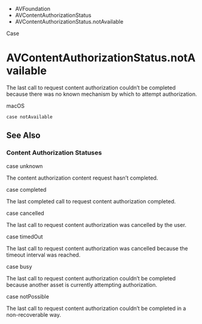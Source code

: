 

- AVFoundation
- AVContentAuthorizationStatus
-  AVContentAuthorizationStatus.notAvailable 

Case

# AVContentAuthorizationStatus.notAvailable

The last call to request content authorization couldn’t be completed because there was no known mechanism by which to attempt authorization.

macOS

``` source
case notAvailable
```

## See Also

### Content Authorization Statuses

case unknown

The content authorization content request hasn’t completed.

case completed

The last completed call to request content authorization completed.

case cancelled

The last call to request content authorization was cancelled by the user.

case timedOut

The last call to request content authorization was cancelled because the timeout interval was reached.

case busy

The last call to request content authorization couldn’t be completed because another asset is currently attempting authorization.

case notPossible

The last call to request content authorization couldn’t be completed in a non-recoverable way.

